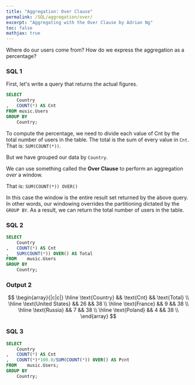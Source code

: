 ```yaml
---
title: "Aggregation: Over Clause"
permalink: /SQL/aggregation/over/
excerpt: "Aggregating with the Over Clause by Adrian Ng"
toc: false
mathjax: true
---
```


Where do our users come from? 
How do we express the aggregation as a percentage?

### SQL 1

First, let's write a query that returns the actual figures.

```sql
SELECT
	Country
,	COUNT(*) AS Cnt
FROM music.Users
GROUP BY
	Country;
```

To compute the percentage, we need to divide each value of Cnt by the total number of users in the table.
The total is the sum of every value in `Cnt`.
That is: `SUM(COUNT(*))`.

But we have grouped our data by `Country`.

We can use something called the __Over Clause__ to perform an aggregation _over_ a window.

That is: `SUM(COUNT(*)) OVER()`

In this case the window is the entire result set returned by the above query. 
In other words, our windowing overrides the partitioning dictated by the `GROUP BY`.
As a result, we can return the total number of users in the table.

### SQL 2

```sql
SELECT
	Country
,	COUNT(*) AS Cnt
,	SUM(COUNT(*)) OVER() AS Total
FROM	music.Users
GROUP BY
	Country;
```

### Output 2

$$
\begin{array}{|c|c|}
\hline
\text{Country} && \text{Cnt} && \text{Total} \\ 
\hline
\text{United States} && 26 && 38 \\
\hline
\text{France} && 9 && 38 \\
\hline
\text{Russia} && 7 && 38 \\
\hline
\text{Poland} && 4 && 38 \\
\end{array}
$$

### SQL 3

```sql
SELECT
	Country
,	COUNT(*) AS Cnt
,	COUNT(*)*100.0/SUM(COUNT(*)) OVER() AS Pcnt
FROM	music.Users;
GROUP BY
	Country;
```
